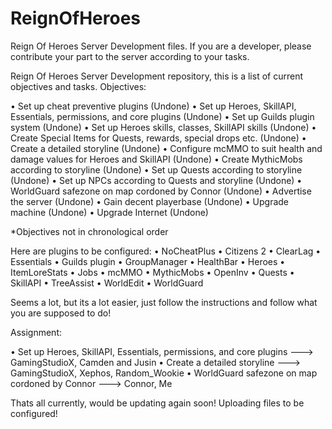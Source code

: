 ReignOfHeroes
=============

Reign Of Heroes Server Development files. If you are a developer, please contribute your part to the server according to your tasks.

Reign Of Heroes Server Development repository, this is a list of current objectives and tasks.
Objectives:

•	Set up cheat preventive plugins (Undone)
•	Set up Heroes, SkillAPI, Essentials, permissions, and core plugins (Undone)
•	Set up Guilds plugin system (Undone)
•	Set up Heroes skills, classes, SkillAPI skills (Undone)
•	Create Special Items for Quests, rewards, special drops etc. (Undone)
•	Create a detailed storyline (Undone)
•	Configure mcMMO to suit health and damage values for Heroes and SkillAPI (Undone)
•	Create MythicMobs according to storyline (Undone)
•	Set up Quests according to storyline (Undone)
•	Set up NPCs according to Quests and storyline (Undone)
•	WorldGuard safezone on map cordoned by Connor (Undone)
•	Advertise the server (Undone)
•	Gain decent playerbase (Undone)
•	Upgrade machine (Undone)
•	Upgrade Internet (Undone)

*Objectives not in chronological order

Here are plugins to be configured:
•	NoCheatPlus
•	Citizens 2
•	ClearLag
•	Essentials
•	Guilds plugin
•	GroupManager
•	HealthBar
•	Heroes
•	ItemLoreStats
•	Jobs
•	mcMMO
•	MythicMobs
•	OpenInv
•	Quests
•	SkillAPI
•	TreeAssist
•	WorldEdit
•	WorldGuard

Seems a lot, but its a lot easier, just follow the instructions and follow what you are supposed to do!

Assignment:

•	Set up Heroes, SkillAPI, Essentials, permissions, and core plugins ---> GamingStudioX, Camden and Jusin
•	Create a detailed storyline ---> GamingStudioX, Xephos, Random_Wookie
•	WorldGuard safezone on map cordoned by Connor ---> Connor, Me

Thats all currently, would be updating again soon! Uploading files to be configured!
